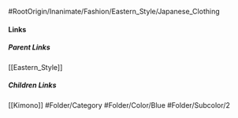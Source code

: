 #RootOrigin/Inanimate/Fashion/Eastern_Style/Japanese_Clothing
#### Links
##### Parent Links
[[Eastern_Style]]
##### Children Links
[[Kimono]]
#Folder/Category
#Folder/Color/Blue
#Folder/Subcolor/2
